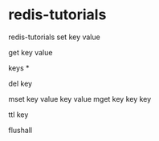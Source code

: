 # redis-tutorials
redis-tutorials
set key value

get key value

keys *

del key

mset key value key value
mget key key key


ttl key

flushall


